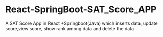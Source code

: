 # React-SpringBoot-SAT_Score_APP
 A SAT Score App in React +Springboot(Java) which inserts data, update score,view score, show rank among data and delete the data 
